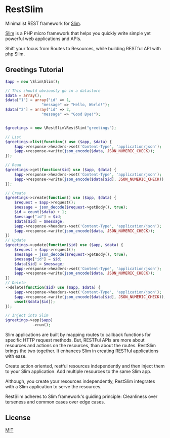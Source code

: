 RestSlim
========

Minimalist REST framework for [Slim](http://www.slimframework.com/).

[Slim](http://www.slimframework.com/) is a PHP micro framework that helps you quickly write simple yet powerful web applications and APIs.

Shift your focus from Routes to Resources, while building RESTful API with php Slim.

## Greetings Tutorial
```php
$app = new \Slim\Slim();

// This should obviously go in a datastore
$data = array();
$data["1"] = array("id" => 1,
                "message" => "Hello, World!");
$data["2"] = array("id" => 2,
                "message" => "Good Bye!");


$greetings = new \RestSlim\RestSlim("greetings");

// List
$greetings->list(function() use ($app, $data) {
    $app->response->headers->set('Content-Type', 'application/json');
    $app->response->write(json_encode($data, JSON_NUMERIC_CHECK));
});

// Read
$greetings->get(function($id) use ($app, $data) {
    $app->response->headers->set('Content-Type', 'application/json');
    $app->response->write(json_encode($data[$id], JSON_NUMERIC_CHECK));
});

// Create
$greetings->create(function() use ($app, $data) {
	$request = $app->request();
	$message = json_decode($request->getBody(), true);
	$id = count($data) + 1;
	$message["id"] = $id;
	$data[$id] = $message;
    $app->response->headers->set('Content-Type', 'application/json');
    $app->response->write(json_encode($data, JSON_NUMERIC_CHECK));
})
// Update
$greetings->update(function($id) use ($app, $data) {
	$request = $app->request();
	$message = json_decode($request->getBody(), true);
	$message["id"] = $id;
	$data[$id] = $message;
    $app->response->headers->set('Content-Type', 'application/json');
    $app->response->write(json_encode($data, JSON_NUMERIC_CHECK));
})
// Delete
->delete(function($id) use ($app, $data) {
    $app->response->headers->set('Content-Type', 'application/json');
    $app->response->write(json_encode($data[$id], JSON_NUMERIC_CHECK));
    unset($data[$id]);
});

// Inject into Slim
$greetings->app($app)
            ->run();
```

Slim applications are built by mapping routes to callback functions for specific HTTP request methods.
But, RESTFul APIs are more about resources and actions on the resources, than about the routes. RestSlim brings the two together. It enhances Slim in creating RESTful applications with ease.

Create action oriented, restful resources independently and then inject them to your Slim application.
Add multiple resources to the same Slim app.

Although, you create your resources independently, RestSlim integrates with a Slim application to serve the resources.

RestSlim adheres to Slim framework's guiding principle: Cleanliness over terseness and common cases over edge cases. 

## License

  [MIT](LICENSE)
